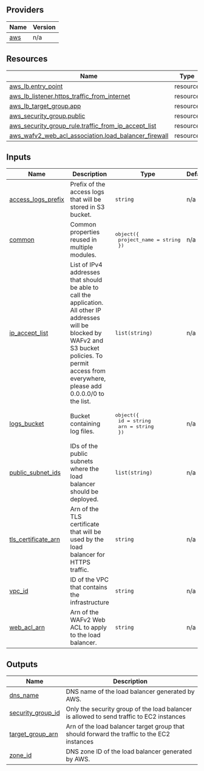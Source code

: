 <!-- BEGIN_TF_DOCS -->


## Providers

| Name | Version |
|------|---------|
| <a name="provider_aws"></a> [aws](#provider\_aws) | n/a |

## Resources

| Name | Type |
|------|------|
| [aws_lb.entry_point](https://registry.terraform.io/providers/hashicorp/aws/latest/docs/resources/lb) | resource |
| [aws_lb_listener.https_traffic_from_internet](https://registry.terraform.io/providers/hashicorp/aws/latest/docs/resources/lb_listener) | resource |
| [aws_lb_target_group.app](https://registry.terraform.io/providers/hashicorp/aws/latest/docs/resources/lb_target_group) | resource |
| [aws_security_group.public](https://registry.terraform.io/providers/hashicorp/aws/latest/docs/resources/security_group) | resource |
| [aws_security_group_rule.traffic_from_ip_accept_list](https://registry.terraform.io/providers/hashicorp/aws/latest/docs/resources/security_group_rule) | resource |
| [aws_wafv2_web_acl_association.load_balancer_firewall](https://registry.terraform.io/providers/hashicorp/aws/latest/docs/resources/wafv2_web_acl_association) | resource |

## Inputs

| Name | Description | Type | Default |
|------|-------------|------|---------|
| <a name="input_access_logs_prefix"></a> [access\_logs\_prefix](#input\_access\_logs\_prefix) | Prefix of the access logs that will be stored in S3 bucket. | `string` | n/a |
| <a name="input_common"></a> [common](#input\_common) | Common properties reused in multiple modules. | <pre>object({<br>    project_name = string<br>  })</pre> | n/a |
| <a name="input_ip_accept_list"></a> [ip\_accept\_list](#input\_ip\_accept\_list) | List of IPv4 addresses that should be able to call the application. All other IP addresses will be blocked by WAFv2 and S3 bucket policies. To permit access from everywhere, please add 0.0.0.0/0 to the list. | `list(string)` | n/a |
| <a name="input_logs_bucket"></a> [logs\_bucket](#input\_logs\_bucket) | Bucket containing log files. | <pre>object({<br>    id  = string<br>    arn = string<br>  })</pre> | n/a |
| <a name="input_public_subnet_ids"></a> [public\_subnet\_ids](#input\_public\_subnet\_ids) | IDs of the public subnets where the load balancer should be deployed. | `list(string)` | n/a |
| <a name="input_tls_certificate_arn"></a> [tls\_certificate\_arn](#input\_tls\_certificate\_arn) | Arn of the TLS certificate that will be used by the load balancer for HTTPS traffic. | `string` | n/a |
| <a name="input_vpc_id"></a> [vpc\_id](#input\_vpc\_id) | ID of the VPC that contains the infrastructure | `string` | n/a |
| <a name="input_web_acl_arn"></a> [web\_acl\_arn](#input\_web\_acl\_arn) | Arn of the WAFv2 Web ACL to apply to the load balancer. | `string` | n/a |

## Outputs

| Name | Description |
|------|-------------|
| <a name="output_dns_name"></a> [dns\_name](#output\_dns\_name) | DNS name of the load balancer generated by AWS. |
| <a name="output_security_group_id"></a> [security\_group\_id](#output\_security\_group\_id) | Only the security group of the load balancer is allowed to send traffic to EC2 instances |
| <a name="output_target_group_arn"></a> [target\_group\_arn](#output\_target\_group\_arn) | Arn of the load balancer target group that should forward the traffic to the EC2 instances |
| <a name="output_zone_id"></a> [zone\_id](#output\_zone\_id) | DNS zone ID of the load balancer generated by AWS. |
<!-- END_TF_DOCS -->
